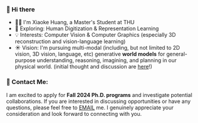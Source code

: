 ### 👋 Hi there 

- :man_technologist: I'm Xiaoke Huang, a Master's Student at THU
- :telescope: Exploring: Human Digitization & Representation Learning
- :bulb: Interests: Computer Vision & Computer Graphics (especially 3D reconstruction and vision-language learning)
- :sunny: Vision: I'm pursuing multi-modal (including, but not limited to 2D vision, 3D vision, language, etc) generative **world models** for general-purpose understanding, reasoning, imagining, and planning in our physical world. (initial thought and discussion are [here](https://xk-huang.github.io/)!)
<!--
[![Xiaoke Huang's github stats](https://github-readme-stats.vercel.app/api?username=xk-huang&show_icons=true)](https://github.com/xk-huang/)

---
-->


### 📧 Contact Me:
<!--
I am applying for the **fall 2024 PhD** programs and here is my [academic page](https://xk-huang.github.io/). If possible, please drop me an [e-mail](/assets/bonjour.txt). I sincerely appreciate and look forward to the opportunity!
-->
I am excited to apply for **Fall 2024 Ph.D. programs** and investigate potential collaborations. If you are interested in discussing opportunities or have any questions, please feel free to [EMAIL](mailto:hxk21@mails.tsinghua.edu.cn) me. I genuinely appreciate your consideration and look forward to connecting with you.

<!--
**xk-huang/xk-huang** is a ✨ _special_ ✨ repository because its `README.md` (this file) appears on your GitHub profile.

Here are some ideas to get you started:

- 🔭 I’m currently working on ...
- 🌱 I’m currently learning ...
- 👯 I’m looking to collaborate on ...
- 🤔 I’m looking for help with ...
- 💬 Ask me about ...
- 📫 How to reach me: ...
- 😄 Pronouns: ...
- ⚡ Fun fact: ...
-->
